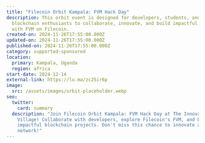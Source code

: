 ```yaml
---
title: "Filecoin Orbit Kampala: FVM Hack Day"
description: ​This orbit event is designed for developers, students, and
  blockchain enthusiasts to collaborate, innovate, and build impactful projects
  with FVM on Filecoin.
created-on: 2024-11-26T17:55:00.000Z
updated-on: 2024-11-26T17:55:00.000Z
published-on: 2024-11-26T17:55:00.000Z
category: supported-sponsored
location:
  primary: Kampala, Uganda
  region: africa
start-date: 2024-12-14
external-link: https://lu.ma/zc25ir6p
image:
  src: /assets/images/orbit-placeholder.webp
seo:
  twitter:
    card: summary
  description: "Join Filecoin Orbit Kampala: FVM Hack Day at The Innovation
    Village! Collaborate with developers, explore Filecoin's FVM, and build
    impactful blockchain projects. Don't miss this chance to innovate and
    network!"
---
```

